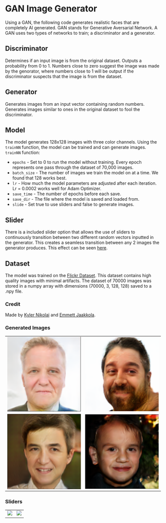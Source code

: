 # GAN Image Generator
Using a GAN, the following code generates realistic faces that are completely AI generated.
GAN stands for Generative Aversarial Network.
A GAN uses two types of networks to train; a discriminator and a generator.
## Discriminator
Determines if an input image is from the original dataset. Outputs a probability from 0 to 1. Numbers close to zero suggest the image was made by the genorator, where numbers close to 1 will be output if the discriminator suspects that the image is from the dataset.
## Generator
Generates images from an input vector containing random numbers. Generates images similar to ones in the original dataset to fool the discriminator.
## Model
The model generates 128x128 images with three color channels. Using the `trainNN` function, the model can be trained and can generate images.
`trainNN` function:
- `epochs` - Set to 0 to run the model without training. Every epoch represents one pass through the dataset of 70,000 images.
- `batch_size` - The number of images we train the model on at a time. We found that 128 works best.
- `lr` - How much the model parameters are adjusted after each iteration. Lr = 0.0002 works well for Adam Optimizer.
- `save_time` - The number of epochs before each save.
- `save_dir` - The file where the model is saved and loaded from.
- `slide` - Set true to use sliders and false to generate images.

## Slider
There is a included slider option that allows the use of sliders to continuously transition between two different random vectors inputted in the generator. This creates a seamless transition between any 2 images the generator produces. This effect can be seen [here](#sliders).

## Dataset
The model was trained on the [Flickr Dataset](https://github.com/NVlabs/ffhq-dataset). This dataset contains high quality images with minimal artifacts. The dataset of 70000 images was stored in a numpy array with dimensions (70000, 3, 128, 128) saved to a .npy file.

### Credit
Made by [Kyler Nikolai](https://www.linkedin.com/in/kylernikolai/) and [Emmett Jaakkola](https://www.linkedin.com/in/emmett-jaakkola-234667208/).

### Generated Images
<table>
  <tr>
    <td><img src="Images/face4.png" width="100%"/></td>
    <td><img src="Images/face5.png" width="100%"/></td>
  </tr>
  <tr>
    <td><img src="Images/face6.png" width="100%"/></td>
    <td><img src="Images/face7.png" width="100%"/></td>
  </tr>
</table>

### Sliders <a id="sliders"></a>
<table>
  <tr>
    <td><img src="Images/slider0.gif" width="270px"/></td>
    <td><img src="Images/slider1.gif" width="270px"/></td>
  </tr>
</table>
